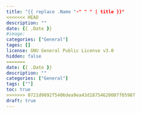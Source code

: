 ```yaml
---
title: "{{ replace .Name "-" " " | title }}"
<<<<<<< HEAD
description: "" 
date: {{ .Date }}
#image: 
categories: ["General"]
tages: []
license: GNU General Public License v3.0 
hidden: false
=======
date: {{ .Date }}
description: ""
categories: ["General"]
tags: [""]
toc: true
>>>>>>> 0721d9092f5406dea9ea43d18754620007f05987
draft: true
---
```

